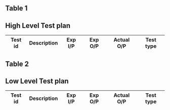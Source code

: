 ## Table 1

## High Level Test plan
|Test id| Description| Exp I/P | Exp O/P |Actual O/P | Test type|
|-------|------------|---------|---------|-----------|----------|

## Table 2

## Low Level Test plan

|Test id| Description| Exp I/P | Exp O/P |Actual O/P | Test type|
|-------|------------|---------|---------|-----------|----------|
